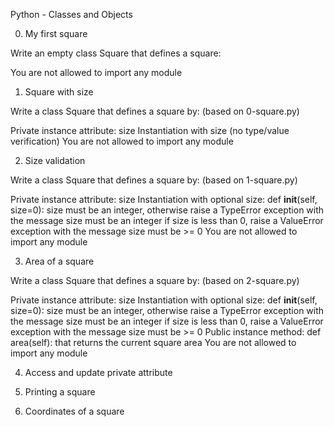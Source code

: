 Python - Classes and Objects

0. My first square

Write an empty class Square that defines a square:

You are not allowed to import any module

1. Square with size

Write a class Square that defines a square by: (based on 0-square.py)

Private instance attribute: size
Instantiation with size (no type/value verification)
You are not allowed to import any module

2. Size validation

Write a class Square that defines a square by: (based on 1-square.py)

Private instance attribute: size
Instantiation with optional size: def __init__(self, size=0):
size must be an integer, otherwise raise a TypeError exception with the message size must be an integer
if size is less than 0, raise a ValueError exception with the message size must be >= 0
You are not allowed to import any module

3. Area of a square

Write a class Square that defines a square by: (based on 2-square.py)

Private instance attribute: size
Instantiation with optional size: def __init__(self, size=0):
size must be an integer, otherwise raise a TypeError exception with the message size must be an integer
if size is less than 0, raise a ValueError exception with the message size must be >= 0
Public instance method: def area(self): that returns the current square area
You are not allowed to import any module

4. Access and update private attribute

5. Printing a square

6. Coordinates of a square


